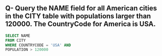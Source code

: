## Q-  Query the NAME field for all American cities in the CITY table with populations larger than 120000. The CountryCode for America is USA.

```sql
SELECT NAME
FROM CITY 
WHERE COUNTRYCODE = 'USA' AND 
POPULATION > 120000
